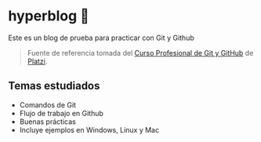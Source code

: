 # hyperblog 🤔
Este es un blog de prueba para practicar con Git y Github
> Fuente de referencia tomada del [ Curso Profesional de Git y GitHub](https://platzi.com/cursos/git-github/ "Curso Profesional de Git y GitHub") de [Platzi](https://platzi.com/ "Platzi").

## Temas estudiados
* Comandos de Git
* Flujo de trabajo en Github
* Buenas prácticas
* Incluye ejemplos en Windows, Linux y Mac